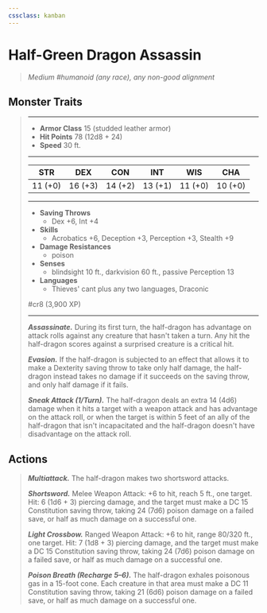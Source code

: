 ```yaml
---
cssclass: kanban
---
```


# Half-Green Dragon Assassin
>*Medium #humanoid (any race), any non-good alignment*
## Monster Traits
>___
>- **Armor Class** 15 (studded leather armor)
>- **Hit Points** 78 (12d8 + 24)
>- **Speed** 30 ft.
>___
>|STR|DEX|CON|INT|WIS|CHA|
>|:---:|:---:|:---:|:---:|:---:|:---:|
>|11 (+0)|16 (+3)|14 (+2)|13 (+1)|11 (+0)|10 (+0)|
>___
>- **Saving Throws**
>	 - Dex +6, Int +4
>- **Skills**
>	 - Acrobatics +6, Deception +3, Perception +3, Stealth +9
>- **Damage Resistances**
>	 - poison
>- **Senses**
>	 - blindsight 10 ft., darkvision 60 ft., passive Perception 13
>- **Languages**
>	 - Thieves' cant plus any two languages, Draconic
>
> #cr8 (3,900 XP)
>___
>***Assassinate.*** During its first turn, the half-dragon has advantage on attack rolls against any creature that hasn't taken a turn. Any hit the half-dragon scores against a surprised creature is a critical hit.  
>
>***Evasion.*** If the half-dragon is subjected to an effect that allows it to make a Dexterity saving throw to take only half damage, the half-dragon instead takes no damage if it succeeds on the saving throw, and only half damage if it fails.  
>
>***Sneak Attack (1/Turn).*** The half-dragon deals an extra 14 (4d6) damage when it hits a target with a weapon attack and has advantage on the attack roll, or when the target is within 5 feet of an ally of the half-dragon that isn't incapacitated and the half-dragon doesn't have disadvantage on the attack roll.  
>
## Actions
>***Multiattack.*** The half-dragon makes two shortsword attacks.  
>
>***Shortsword.*** Melee Weapon Attack: +6 to hit, reach 5 ft., one target. Hit: 6 (1d6 + 3) piercing damage, and the target must make a DC 15 Constitution saving throw, taking 24 (7d6) poison damage on a failed save, or half as much damage on a successful one.  
>
>***Light Crossbow.*** Ranged Weapon Attack: +6 to hit, range 80/320 ft., one target. Hit: 7 (1d8 + 3) piercing damage, and the target must make a DC 15 Constitution saving throw, taking 24 (7d6) poison damage on a failed save, or half as much damage on a successful one.  
>
>***Poison Breath (Recharge 5–6).*** The half-dragon exhales poisonous gas in a 15-foot cone. Each creature in that area must make a DC 11 Constitution saving throw, taking 21 (6d6) poison damage on a failed save, or half as much damage on a successful one.